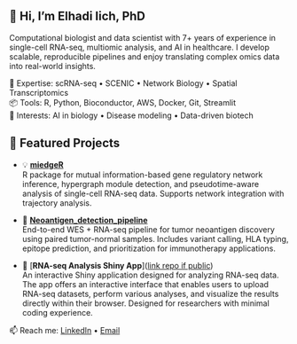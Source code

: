 ## 👋 Hi, I’m Elhadi Iich, PhD

Computational biologist and data scientist with 7+ years of experience in single-cell RNA-seq, multiomic analysis, and AI in healthcare. I develop scalable, reproducible pipelines and enjoy translating complex omics data into real-world insights.

🔬 Expertise: scRNA-seq • SCENIC • Network Biology • Spatial Transcriptomics  
📦 Tools: R, Python, Bioconductor, AWS, Docker, Git, Streamlit  
🧠 Interests: AI in biology • Disease modeling • Data-driven biotech

## 🧪 Featured Projects

- 💡 [**miedgeR**](https://github.com/iichelhadi/miedgeR)  
  R package for mutual information-based gene regulatory network inference, hypergraph module detection, and pseudotime-aware analysis of single-cell RNA-seq data. Supports network integration with trajectory analysis.

- 🎯 [**Neoantigen_detection_pipeline**](https://github.com/iichelhadi/Neoantigen_detection_pipeline)  
  End-to-end WES + RNA-seq pipeline for tumor neoantigen discovery using paired tumor-normal samples. Includes variant calling, HLA typing, epitope prediction, and prioritization for immunotherapy applications.

- 🧬 [**RNA-seq Analysis Shiny App**]([link repo if public](https://github.com/iichelhadi/Shiny_apps/tree/main/RNA-seq_analysis_app))  
  An interactive Shiny application designed for analyzing RNA-seq data. The app offers an interactive interface that enables users to upload RNA-seq datasets, perform various analyses, and visualize the results directly within their browser. Designed for researchers with minimal coding experience.


📫 Reach me: [LinkedIn](https://linkedin.com/in/elhadi-i) • [Email](mailto:iichelhadi@gmail.com)
